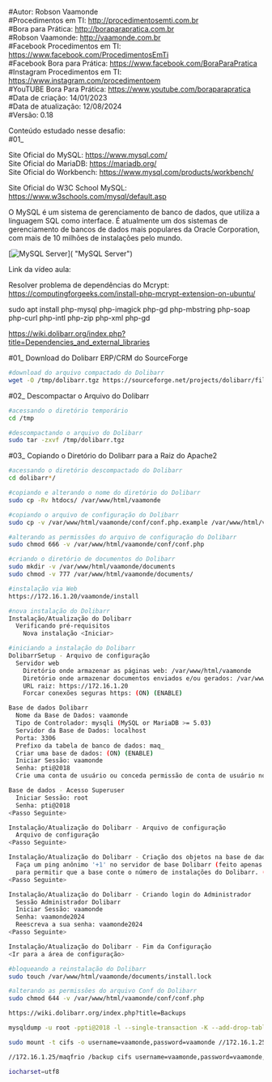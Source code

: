 #Autor: Robson Vaamonde<br>
#Procedimentos em TI: http://procedimentosemti.com.br<br>
#Bora para Prática: http://boraparapratica.com.br<br>
#Robson Vaamonde: http://vaamonde.com.br<br>
#Facebook Procedimentos em TI: https://www.facebook.com/ProcedimentosEmTi<br>
#Facebook Bora para Prática: https://www.facebook.com/BoraParaPratica<br>
#Instagram Procedimentos em TI: https://www.instagram.com/procedimentoem<br>
#YouTUBE Bora Para Prática: https://www.youtube.com/boraparapratica<br>
#Data de criação: 14/01/2023<br>
#Data de atualização: 12/08/2024<br>
#Versão: 0.18<br>

Conteúdo estudado nesse desafio:<br>
#01_ 

Site Oficial do MySQL: https://www.mysql.com/<br>
Site Oficial do MariaDB: https://mariadb.org/<br>
Site Oficial do Workbench: https://www.mysql.com/products/workbench/

Site Oficial do W3C School MySQL: https://www.w3schools.com/mysql/default.asp

O MySQL é um sistema de gerenciamento de banco de dados, que utiliza a linguagem SQL como interface. É atualmente um dos sistemas de gerenciamento de bancos de dados mais populares da Oracle Corporation, com mais de 10 milhões de instalações pelo mundo. 

[![MySQL Server](http://img.youtube.com/vi//0.jpg)]( "MySQL Server")

Link da vídeo aula: 

Resolver problema de dependências do Mcrypt: https://computingforgeeks.com/install-php-mcrypt-extension-on-ubuntu/

sudo apt install php-mysql php-imagick php-gd php-mbstring php-soap php-curl php-intl php-zip php-xml php-gd

https://wiki.dolibarr.org/index.php?title=Dependencies_and_external_libraries

#01_ Download do Dolibarr ERP/CRM do SourceForge<br>
```bash
#download do arquivo compactado do Dolibarr
wget -O /tmp/dolibarr.tgz https://sourceforge.net/projects/dolibarr/files/Dolibarr%20ERP-CRM/20.0.0/dolibarr-20.0.0.tgz
```

#02_ Descompactar o Arquivo do Dolibarr<br>
```bash
#acessando o diretório temporário
cd /tmp

#descompactando o arquivo do Dolibarr
sudo tar -zxvf /tmp/dolibarr.tgz
```

#03_ Copiando o Diretório do Dolibarr para a Raiz do Apache2<br>
```bash
#acessando o diretório descompactado do Dolibarr
cd dolibarr*/

#copiando e alterando o nome do diretório do Dolibarr
sudo cp -Rv htdocs/ /var/www/html/vaamonde

#copiando o arquivo de configuração do Dolibarr
sudo cp -v /var/www/html/vaamonde/conf/conf.php.example /var/www/html/vaamonde/conf/conf.php

#alterando as permissões do arquivo de configuração do Dolibarr
sudo chmod 666 -v /var/www/html/vaamonde/conf/conf.php

#criando o diretório de documentos do Dolibarr
sudo mkdir -v /var/www/html/vaamonde/documents
sudo chmod -v 777 /var/www/html/vaamonde/documents/

#instalação via Web
https://172.16.1.20/vaamonde/install

#nova instalação do Dolibarr
Instalação/Atualização do Dolibarr
  Verificando pré-requisitos
    Nova instalação <Iniciar>

#iniciando a instalação do Dolibarr
DolibarrSetup - Arquivo de configuração
  Servidor web
    Diretório onde armazenar as páginas web: /var/www/html/vaamonde
    Diretório onde armazenar documentos enviados e/ou gerados: /var/www/html/vaamonde/documents
    URL raiz: https://172.16.1.20
    Forcar conexões seguras https: (ON) (ENABLE)

Base de dados Dolibarr
  Nome da Base de Dados: vaamonde
  Tipo de Controlador: mysqli (MySQL or MariaDB >= 5.03)
  Servidor da Base de Dados: localhost
  Porta: 3306
  Prefixo da tabela de banco de dados: maq_
  Criar uma base de dados: (ON) (ENABLE)
  Iniciar Sessão: vaamonde
  Senha: pti@2018
  Crie uma conta de usuário ou conceda permissão de conta de usuário no banco de dados Dolibarr: (ON) (ENABLE)

Base de dados - Acesso Superuser
  Iniciar Sessão: root
  Senha: pti@2018
<Passo Seguinte>

Instalação/Atualização do Dolibarr - Arquivo de configuração
  Arquivo de configuração
<Passo Seguinte>

Instalação/Atualização do Dolibarr - Criação dos objetos na base de dados...
  Faça um ping anônimo '+1' no servidor de base Dolibarr (feito apenas uma vez após a instalação) 
  para permitir que a base conte o número de instalações do Dolibarr. (ON) (ENABLED)
<Passo Seguinte>

Instalação/Atualização do Dolibarr - Criando login do Administrador
  Sessão Administrador Dolibarr
  Iniciar Sessão: vaamonde
  Senha: vaamonde2024
  Reescreva a sua senha: vaamonde2024
<Passo Seguinte>

Instalação/Atualização do Dolibarr - Fim da Configuração
<Ir para a área de configuração>

#bloqueando a reinstalação do Dolibarr
sudo touch /var/www/html/vaamonde/documents/install.lock

#alterando as permissões do arquivo Conf do Dolibarr
sudo chmod 644 -v /var/www/html/vaamonde/conf/conf.php

https://wiki.dolibarr.org/index.php?title=Backups

mysqldump -u root -ppti@2018 -l --single-transaction -K --add-drop-table=TRUE --tables -c -e --hex-blob --default-character-set=utf8 --result-file=vaamonde-17102024.sql vaamonde

sudo mount -t cifs -o username=vaamonde,password=vaamonde //172.16.1.25/vaamonde /backup/

//172.16.1.25/maqfrio /backup cifs username=vaamonde,password=vaamonde,rw,iocharset=utf8,file_mode=0777,dir_mode=0777 0 0

iocharset=utf8